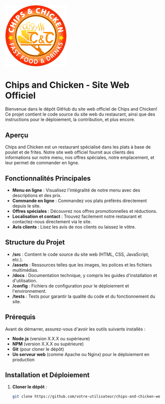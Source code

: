 <img src="Chips_and_Chicken.png" alt="Logo" width="200"/>

# Chips and Chicken - Site Web Officiel

Bienvenue dans le dépôt GitHub du site web officiel de Chips and Chicken! Ce projet contient le code source du site web du restaurant, ainsi que des instructions pour le déploiement, la contribution, et plus encore.

## Aperçu

Chips and Chicken est un restaurant spécialisé dans les plats à base de poulet et de frites. Notre site web officiel fournit aux clients des informations sur notre menu, nos offres spéciales, notre emplacement, et leur permet de commander en ligne.

## Fonctionnalités Principales

- **Menu en ligne** : Visualisez l'intégralité de notre menu avec des descriptions et des prix.
- **Commande en ligne** : Commandez vos plats préférés directement depuis le site.
- **Offres spéciales** : Découvrez nos offres promotionnelles et réductions.
- **Localisation et contact** : Trouvez facilement notre restaurant et contactez-nous directement via le site.
- **Avis clients** : Lisez les avis de nos clients ou laissez le vôtre.

## Structure du Projet

- **/src** : Contient le code source du site web (HTML, CSS, JavaScript, etc.).
- **/assets** : Ressources telles que les images, les polices et les fichiers multimédias.
- **/docs** : Documentation technique, y compris les guides d'installation et d'utilisation.
- **/config** : Fichiers de configuration pour le déploiement et l'environnement.
- **/tests** : Tests pour garantir la qualité du code et du fonctionnement du site.

## Prérequis

Avant de démarrer, assurez-vous d'avoir les outils suivants installés :

- **Node.js** (version X.X.X ou supérieure)
- **NPM** (version X.X.X ou supérieure)
- **Git** (pour cloner le dépôt)
- **Un serveur web** (comme Apache ou Nginx) pour le déploiement en production

## Installation et Déploiement

1. **Cloner le dépôt** :
   ```bash
   git clone https://github.com/votre-utilisateur/chips-and-chicken-website.git

